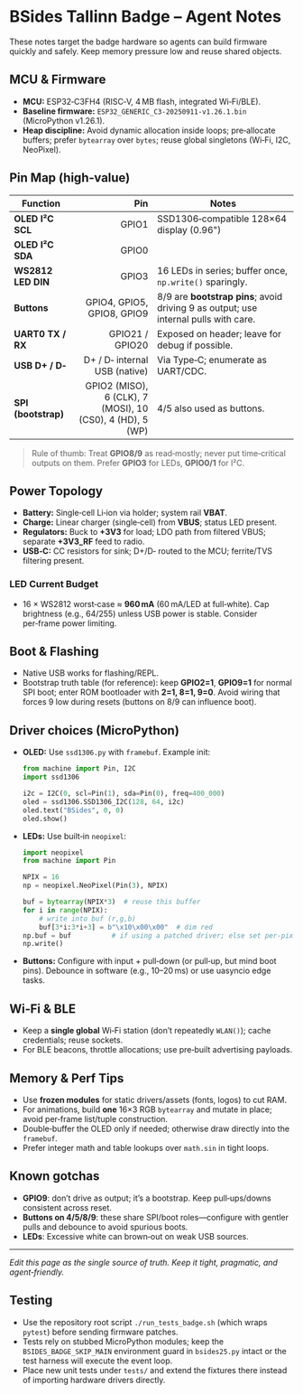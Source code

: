 # BSides Tallinn Badge – Agent Notes

These notes target the badge hardware so agents can build firmware quickly and safely. Keep memory pressure low and reuse shared objects.

## MCU & Firmware
- **MCU:** ESP32‑C3FH4 (RISC‑V, 4 MB flash, integrated Wi‑Fi/BLE).
- **Baseline firmware:** `ESP32_GENERIC_C3-20250911-v1.26.1.bin` (MicroPython v1.26.1).
- **Heap discipline:** Avoid dynamic allocation inside loops; pre‑allocate buffers; prefer `bytearray` over `bytes`; reuse global singletons (Wi‑Fi, I2C, NeoPixel).

## Pin Map (high‑value)
| Function | Pin | Notes |
|---|---:|---|
| **OLED I²C SCL** | GPIO1 | SSD1306‑compatible 128×64 display (0.96")
| **OLED I²C SDA** | GPIO0 |
| **WS2812 LED DIN** | GPIO3 | 16 LEDs in series; buffer once, `np.write()` sparingly.
| **Buttons** | GPIO4, GPIO5, GPIO8, GPIO9 | 8/9 are **bootstrap pins**; avoid driving 9 as output; use internal pulls with care.
| **UART0 TX / RX** | GPIO21 / GPIO20 | Exposed on header; leave for debug if possible.
| **USB D+ / D‑** | D+ / D‑ internal USB (native) | Via Type‑C; enumerate as UART/CDC.
| **SPI (bootstrap)** | GPIO2 (MISO), 6 (CLK), 7 (MOSI), 10 (CS0), 4 (HD), 5 (WP) | 4/5 also used as buttons.

> Rule of thumb: Treat **GPIO8/9** as read‑mostly; never put time‑critical outputs on them. Prefer **GPIO3** for LEDs, **GPIO0/1** for I²C.

## Power Topology
- **Battery:** Single‑cell Li‑ion via holder; system rail **VBAT**.
- **Charge:** Linear charger (single‑cell) from **VBUS**; status LED present.
- **Regulators:** Buck to **+3V3** for load; LDO path from filtered VBUS; separate **+3V3_RF** feed to radio.
- **USB‑C:** CC resistors for sink; D+/D‑ routed to the MCU; ferrite/TVS filtering present.

### LED Current Budget
- 16 × WS2812 worst‑case ≈ **960 mA** (60 mA/LED at full‑white). Cap brightness (e.g., 64/255) unless USB power is stable. Consider per‑frame power limiting.

## Boot & Flashing
- Native USB works for flashing/REPL.
- Bootstrap truth table (for reference): keep **GPIO2=1**, **GPIO9=1** for normal SPI boot; enter ROM bootloader with **2=1, 8=1, 9=0**. Avoid wiring that forces 9 low during resets (buttons on 8/9 can influence boot).

## Driver choices (MicroPython)
- **OLED:** Use `ssd1306.py` with `framebuf`. Example init:
  ```py
  from machine import Pin, I2C
  import ssd1306

  i2c = I2C(0, scl=Pin(1), sda=Pin(0), freq=400_000)
  oled = ssd1306.SSD1306_I2C(128, 64, i2c)
  oled.text("BSides", 0, 0)
  oled.show()
  ```
- **LEDs:** Use built‑in `neopixel`:
  ```py
  import neopixel
  from machine import Pin

  NPIX = 16
  np = neopixel.NeoPixel(Pin(3), NPIX)

  buf = bytearray(NPIX*3)  # reuse this buffer
  for i in range(NPIX):
      # write into buf (r,g,b)
      buf[3*i:3*i+3] = b"\x10\x00\x00"  # dim red
  np.buf = buf          # if using a patched driver; else set per‑pixel then np.write()
  np.write()
  ```
- **Buttons:** Configure with input + pull‑down (or pull‑up, but mind boot pins). Debounce in software (e.g., 10–20 ms) or use uasyncio edge tasks.

## Wi‑Fi & BLE
- Keep a **single global** Wi‑Fi station (don’t repeatedly `WLAN()`); cache credentials; reuse sockets.
- For BLE beacons, throttle allocations; use pre‑built advertising payloads.

## Memory & Perf Tips
- Use **frozen modules** for static drivers/assets (fonts, logos) to cut RAM.
- For animations, build **one** 16×3 RGB `bytearray` and mutate in place; avoid per‑frame list/tuple construction.
- Double‑buffer the OLED only if needed; otherwise draw directly into the `framebuf`.
- Prefer integer math and table lookups over `math.sin` in tight loops.

## Known gotchas
- **GPIO9**: don’t drive as output; it’s a bootstrap. Keep pull‑ups/downs consistent across reset.
- **Buttons on 4/5/8/9**: these share SPI/boot roles—configure with gentler pulls and debounce to avoid spurious boots.
- **LEDs**: Excessive white can brown‑out on weak USB sources.

---
*Edit this page as the single source of truth. Keep it tight, pragmatic, and agent‑friendly.*


## Testing
- Use the repository root script `./run_tests_badge.sh` (which wraps `pytest`) before sending firmware patches.
- Tests rely on stubbed MicroPython modules; keep the `BSIDES_BADGE_SKIP_MAIN` environment guard in `bsides25.py` intact or the test harness will execute the event loop.
- Place new unit tests under `tests/` and extend the fixtures there instead of importing hardware drivers directly.

